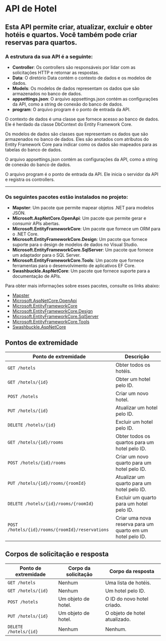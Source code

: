 <!DOCTYPE html>
<html lang="pt-br">
<head>
  <meta charset="UTF-8">
</head>
<body>

<h1>API de Hotel</h1>

<h2>Esta API permite criar, atualizar, excluir e obter hotéis e quartos. Você também pode criar reservas para quartos.</h2>

<h3>A estrutura da sua API é a seguinte:</h3>

<ul>
  <li><strong>Controller</strong>: Os controllers são responsáveis por lidar com as solicitações HTTP e retornar as respostas.</li>
  <li><strong>Data</strong>: O diretório Data contém o contexto de dados e os modelos de dados.</li>
  <li><strong>Models</strong>: Os modelos de dados representam os dados que são armazenados no banco de dados.</li>
  <li><strong>appsettings.json</strong>: O arquivo appsettings.json contém as configurações da API, como a string de conexão do banco de dados.</li>
  <li><strong>program</strong>: O arquivo program é o ponto de entrada da API.</li>
</ul>

<p>O contexto de dados é uma classe que fornece acesso ao banco de dados. Ele é herdado da classe DbContext do Entity Framework Core.</p>

<p>Os modelos de dados são classes que representam os dados que são armazenados no banco de dados. Eles são anotados com atributos do Entity Framework Core para indicar como os dados são mapeados para as tabelas do banco de dados.</p>

<p>O arquivo appsettings.json contém as configurações da API, como a string de conexão do banco de dados.</p>

<p>O arquivo program é o ponto de entrada da API. Ele inicia o servidor da API e registra os controllers.</p>

<hr>
<h3>Os seguintes pacotes estão instalados no projeto:</h3>

<ul>
  <li><strong>Mapster</strong>: Um pacote que permite mapear objetos .NET para modelos JSON.</li>
  <li><strong>Microsoft.AspNetCore.OpenApi</strong>: Um pacote que permite gerar e consumir APIs abertas.</li>
  <li><strong>Microsoft.EntityFrameworkCore</strong>: Um pacote que fornece um ORM para o .NET Core.</li>
  <li><strong>Microsoft.EntityFrameworkCore.Design</strong>: Um pacote que fornece suporte para o design de modelos de dados no Visual Studio.</li>
  <li><strong>Microsoft.EntityFrameworkCore.SqlServer</strong>: Um pacote que fornece um adaptador para o SQL Server.</li>
  <li><strong>Microsoft.EntityFrameworkCore.Tools</strong>: Um pacote que fornece ferramentas para o desenvolvimento de aplicativos EF Core.</li>
  <li><strong>Swashbuckle.AspNetCore</strong>: Um pacote que fornece suporte para a documentação de APIs.</li>
</ul>

<p>Para obter mais informações sobre esses pacotes, consulte os links abaixo:</p>

<ul>
  <li><a href="https://docs.microsoft.com/en-us/dotnet/api/mapster">Mapster</a></li>
  <li><a href="https://docs.microsoft.com/en-us/aspnet/core/mvc/open-api">Microsoft.AspNetCore.OpenApi</a></li>
  <li><a href="https://docs.microsoft.com/en-us/ef/core/providers/sqlserver">Microsoft.EntityFrameworkCore</a></li>
  <li><a href="https://docs.microsoft.com/en-us/ef/core/design/visual-studio">Microsoft.EntityFrameworkCore.Design</a></li>
  <li><a href="https://docs.microsoft.com/en-us/ef/core/providers/sqlserver">Microsoft.EntityFrameworkCore.SqlServer</a></li>
  <li><a href="https://docs.microsoft.com/en-us/ef/core/tools">Microsoft.EntityFrameworkCore.Tools</a></li>
  <li><a href="https://docs.swashbuckle.io/">Swashbuckle.AspNetCore</a></li>
</ul>


<h2>Pontos de extremidade</h2>

<table>
  <thead>
    <tr>
      <th>Ponto de extremidade</th>
      <th>Descrição</th>
    </tr>
  </thead>
  <tbody>
    <tr>
      <td><code>GET /hotels</code></td>
      <td>Obter todos os hotéis.</td>
    </tr>
    <tr>
      <td><code>GET /hotels/{id}</code></td>
      <td>Obter um hotel pelo ID.</td>
    </tr>
    <tr>
      <td><code>POST /hotels</code></td>
      <td>Criar um novo hotel.</td>
    </tr>
    <tr>
      <td><code>PUT /hotels/{id}</code></td>
      <td>Atualizar um hotel pelo ID.</td>
    </tr>
    <tr>
      <td><code>DELETE /hotels/{id}</code></td>
      <td>Excluir um hotel pelo ID.</td>
    </tr>
    <tr>
      <td><code>GET /hotels/{id}/rooms</code></td>
      <td>Obter todos os quartos para um hotel pelo ID.</td>
    </tr>
    <tr>
      <td><code>POST /hotels/{id}/rooms</code></td>
      <td>Criar um novo quarto para um hotel pelo ID.</td>
    </tr>
    <tr>
      <td><code>PUT /hotels/{id}/rooms/{roomId}</code></td>
      <td>Atualizar um quarto para um hotel pelo ID.</td>
    </tr>
    <tr>
      <td><code>DELETE /hotels/{id}/rooms/{roomId}</code></td>
      <td>Excluir um quarto para um hotel pelo ID.</td>
    </tr>
    <tr>
      <td><code>POST /hotels/{id}/rooms/{roomId}/reservations</code></td>
      <td>Criar uma nova reserva para um quarto em um hotel pelo ID.</td>
    </tr>
  </tbody>
</table>

<h2>Corpos de solicitação e resposta</h2>

<table>
  <thead>
    <tr>
      <th>Ponto de extremidade</th>
      <th>Corpo da solicitação</th>
      <th>Corpo da resposta</th>
    </tr>
  </thead>
  <tbody>
    <tr>
      <td><code>GET /hotels</code></td>
      <td>Nenhum</td>
      <td>Uma lista de hotéis.</td>
    </tr>
    <tr>
      <td><code>GET /hotels/{id}</code></td>
      <td>Nenhum</td>
      <td>Um hotel pelo ID.</td>
    </tr>
    <tr>
      <td><code>POST /hotels</code></td>
      <td>Um objeto de hotel.</td>
      <td>O ID do novo hotel criado.</td>
    </tr>
    <tr>
      <td><code>PUT /hotels/{id}</code></td>
      <td>Um objeto de hotel.</td>
      <td>O objeto de hotel atualizado.</td>
    </tr>
    <tr>
      <td><code>DELETE /hotels/{id}</code></td>
      <td>Nenhum</td>
      <td>Nenhum.</td>
